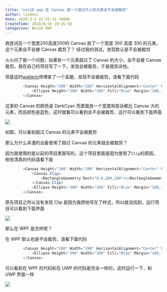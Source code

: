 ```yaml
---
title: "win10 uwp 在 Canvas 放一个超过大小的元素会不会被裁剪"
author: lindexi
date: 2020-3-5 12:33:13 +0800
CreateTime: 2018/8/10 19:16:50
categories: Win10 UWP
---
```


我尝试在一个宽度200高度200的 Canvas 放了一个宽度 300 高度 300 的元素，这个元素会不会被 Canvas 裁剪了？
经过我的测试，发现默认是不会被裁剪

<!--more-->


<!-- CreateTime:2018/8/10 19:16:50 -->


火火问了我一个问题，如果有一个元素超过了 Canvas 的大小，会不会被 Canvas 裁剪。我在自己的项目写了一下，发现会被裁剪，于是就告诉他。

但是这时[walterlv](https://walterlv.github.io/ )师傅拿了一个呆磨，发现不会被裁剪，请看下面代码

```csharp
        <Canvas Height="200" Width="200" HorizontalAlignment="Center" VerticalAlignment="Center" Background="DarkCyan">
            <Ellipse Height="300" Width="300" Fill="Blue" Margin="100,100,100,100" />
        </Canvas>
```

这里的 Canvas 的颜色是 DarkCyan 而里面放一个宽度和告诉都比 Canvas 大的元素，而且颜色是蓝色，这时就看可以看到会不会被裁剪，运行可以看到下面界面

<!-- ![](image/win10 uwp 在 Canvas 放一个超过大小的元素会不会被裁剪/win10 uwp 在 Canvas 放一个超过大小的元素会不会被裁剪0.png) -->

![](http://image.acmx.xyz/lindexi%2F20187248521794)

如图，可以看到超过 Canvas 的元素不会被裁剪

那么为什么本渣的设备使用了超过 Canvas 的元素就会被裁剪？

因为我使用的是以前的项目里面写的，这个项目里面是因为使用了`Clip`的原因，修改清真的代码请看下面

```csharp
        <Canvas Height="200" Width="200" HorizontalAlignment="Center" VerticalAlignment="Center" Background="DarkCyan">
            <Canvas.Clip>
                <RectangleGeometry Rect="0,0,200,200"></RectangleGeometry>
            </Canvas.Clip>
            <Ellipse Height="300" Width="300" Fill="Blue" Margin="100,100,100,100" />
        </Canvas>
```

原先项目之所以没有发现 Clip 是因为我把他写在了样式，所以就没找到，运行项目可以看到下面界面

<!-- ![](image/win10 uwp 在 Canvas 放一个超过大小的元素会不会被裁剪/win10 uwp 在 Canvas 放一个超过大小的元素会不会被裁剪1.png) -->

![](http://image.acmx.xyz/lindexi%2F201872485418713)

那么在 WPF 是怎样呢？

在 WPF 默认也是不会裁剪，请看下面代码

```csharp
        <Canvas Height="200" Width="200" HorizontalAlignment="Center" VerticalAlignment="Center" Background="DarkCyan">
            <Ellipse Height="300" Width="300" Fill="Blue" Margin="100,100,100,100" />
        </Canvas>
```

可以看到在 WPF 的代码和在 UWP 的代码是完全一样的，这时运行一下，和 UWP 界面一样

<!-- ![](image/win10 uwp 在 Canvas 放一个超过大小的元素会不会被裁剪/win10 uwp 在 Canvas 放一个超过大小的元素会不会被裁剪2.png) -->

![](http://image.acmx.xyz/lindexi%2F201872485820743)

